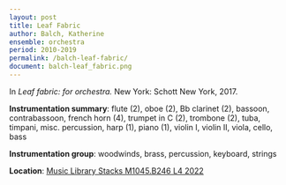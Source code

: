 ```yaml
---
layout: post
title: Leaf Fabric
author: Balch, Katherine
ensemble: orchestra
period: 2010-2019
permalink: /balch-leaf-fabric/
document: balch-leaf_fabric.png
---
```


In *Leaf fabric: for orchestra.* New York: Schott New York, 2017.

**Instrumentation summary**: flute (2), oboe (2), Bb clarinet (2),  bassoon, contrabassoon, french horn (4), trumpet in C (2), trombone (2), tuba, timpani, misc. percussion, harp (1), piano (1), violin I, violin II, viola, cello, bass

**Instrumentation group**: woodwinds, brass, percussion, keyboard, strings

**Location**: <a href="https://tufts.primo.exlibrisgroup.com/permalink/01TUN_INST/1kc9gia/alma991018911078203851" target="_blank">Music Library Stacks M1045.B246 L4 2022</a>